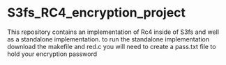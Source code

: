 # S3fs_RC4_encryption_project
This repository contains an implementation of Rc4 inside of S3fs and well as a standalone implementation. 
to run the standalone implementation download the makefile and red.c 
you will need to create a pass.txt file to hold your encryption password 

